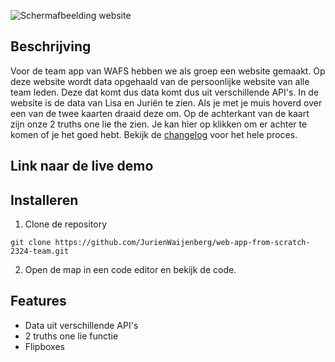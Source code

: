 ![Schermafbeelding website](https://github.com/JurienWaijenberg/web-app-from-scratch-2324/blob/0d5d68a46755d9298813f8a8b338dda16b55263b/docs/images/Scherm%C2%ADafbeelding-website.jpg)

## Beschrijving
Voor de team app van WAFS hebben we als groep een website gemaakt. Op deze website wordt data opgehaald van de persoonlijke website van alle team leden. Deze dat komt dus data komt dus uit verschillende API's. In de website is de data van Lisa en Juriën te zien. Als je met je muis hoverd over een van de twee kaarten draaid deze om. Op de achterkant van de kaart zijn onze 2 truths one lie the zien. Je kan hier op klikken om er achter te komen of je het goed hebt. Bekijk de [changelog](https://github.com/JurienWaijenberg/web-app-from-scratch-2324-team/blob/main/changelog.md) voor het hele proces.

## Link naar de live demo

## Installeren

1. Clone de repository
```
git clone https://github.com/JurienWaijenberg/web-app-from-scratch-2324-team.git
```
2. Open de map in een code editor en bekijk de code.

## Features
* Data uit verschillende API's
* 2 truths one lie functie
* Flipboxes
